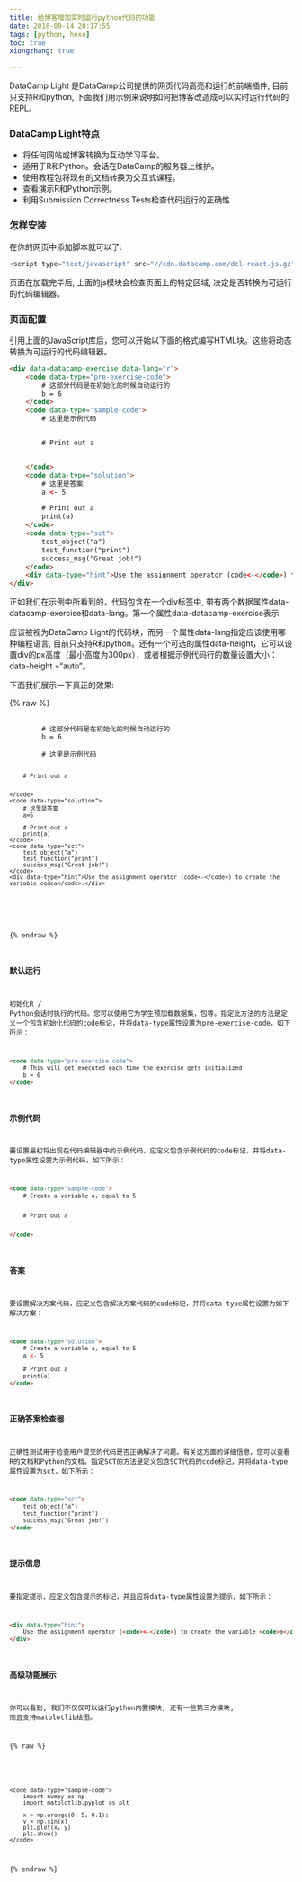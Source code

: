 ```yaml
---
title: 给博客增加实时运行python代码的功能
date: 2018-09-14 20:17:55
tags: [python, hexo]
toc: true
xiongzhang: true

---
```


DataCamp Light 是DataCamp公司提供的网页代码高亮和运行的前端插件, 目前只支持R和python, 下面我们用示例来说明如何把博客改造成可以实时运行代码的REPL。

<!-- more -->

### DataCamp Light特点

- 将任何网站或博客转换为互动学习平台。
- 适用于R和Python。会话在DataCamp的服务器上维护。
- 使用教程包将现有的文档转换为交互式课程。
- 查看演示R和Python示例。
- 利用Submission Correctness Tests检查代码运行的正确性

### 怎样安装

在你的网页中添加脚本就可以了:

```js
<script type="text/javascript" src="//cdn.datacamp.com/dcl-react.js.gz"></script>
```

页面在加载完毕后, 上面的js模块会检查页面上的特定区域, 决定是否转换为可运行的代码编辑器。


### 页面配置

引用上面的JavaScript库后，您可以开始以下面的格式编写HTML块。这些将动态转换为可运行的代码编辑器。

```html
<div data-datacamp-exercise data-lang="r">
	<code data-type="pre-exercise-code">
		# 这部分代码是在初始化的时候自动运行的
		b = 6
	</code>
	<code data-type="sample-code">
		# 这里是示例代码


		# Print out a


	</code>
	<code data-type="solution">
		# 这里是答案
		a <- 5

		# Print out a
		print(a)
	</code>
	<code data-type="sct">
		test_object("a")
		test_function("print")
		success_msg("Great job!")
	</code>
	<div data-type="hint">Use the assignment operator (code<-</code>) to create the variable codea</code>.</div>
</div>
```

正如我们在示例中所看到的，代码包含在一个div标签中, 带有两个数据属性data-datacamp-exercise和data-lang。第一个属性data-datacamp-exercise表示<div>应该被视为DataCamp Light的代码块，而另一个属性data-lang指定应该使用哪种编程语言, 目前只支持R和python。还有一个可选的属性data-height，它可以设置div的px高度（最小高度为300px），或者根据示例代码行的数量设置大小：data-height =“auto”。


下面我们展示一下真正的效果:

{% raw %}
<div data-datacamp-exercise data-lang="python">
	<code data-type="pre-exercise-code">
		# 这部分代码是在初始化的时候自动运行的
		b = 6
	</code>
	<code data-type="sample-code">
		# 这里是示例代码


		# Print out a


	</code>
	<code data-type="solution">
		# 这里是答案
		a=5

		# Print out a
		print(a)
	</code>
	<code data-type="sct">
		test_object("a")
		test_function("print")
		success_msg("Great job!")
	</code>
	<div data-type="hint">Use the assignment operator (code<-</code>) to create the variable codea</code>.</div>
</div>
<script type="text/javascript" src="//cdn.datacamp.com/dcl-react.js.gz"></script>

{% endraw %}


### 默认运行

初始化R / Python会话时执行的代码。您可以使用它为学生预加载数据集，包等。指定此方法的方法是定义一个包含初始化代码的code标记，并将data-type属性设置为pre-exercise-code，如下所示：

```html
<code data-type="pre-exercise-code">
	# This will get executed each time the exercise gets initialized
	b = 6
</code>
```

### 示例代码

要设置最初将出现在代码编辑器中的示例代码，应定义包含示例代码的code标记，并将data-type属性设置为示例代码，如下所示：

```html
<code data-type="sample-code">
	# Create a variable a, equal to 5


	# Print out a


</code>

```

### 答案

要设置解决方案代码，应定义包含解决方案代码的code标记，并将data-type属性设置为如下解决方案：

```html
<code data-type="solution">
	# Create a variable a, equal to 5
	a <- 5

	# Print out a
	print(a)
</code>
```

### 正确答案检查器

正确性测试用于检查用户提交的代码是否正确解决了问题。有关这方面的详细信息，您可以查看R的文档和Python的文档。指定SCT的方法是定义包含SCT代码的code标记，并将data-type属性设置为sct，如下所示：

```html
<code data-type="sct">
	test_object("a")
	test_function("print")
	success_msg("Great job!")
</code>
```

### 提示信息

要指定提示，应定义包含提示的标记，并且应将data-type属性设置为提示，如下所示：

```html
<div data-type="hint">
    Use the assignment operator (<code><-</code>) to create the variable <code>a</code>.
</div>
```

### 高级功能展示

你可以看到, 我们不仅仅可以运行python内置模块, 还有一些第三方模块, 而且支持matplotlib绘图。


{% raw %}

<div data-datacamp-exercise data-lang="python">

	<code data-type="sample-code">
        import numpy as np
        import matplotlib.pyplot as plt

        x = np.arange(0, 5, 0.1);
        y = np.sin(x)
        plt.plot(x, y)
        plt.show()
	</code>
</div>
{% endraw %}

